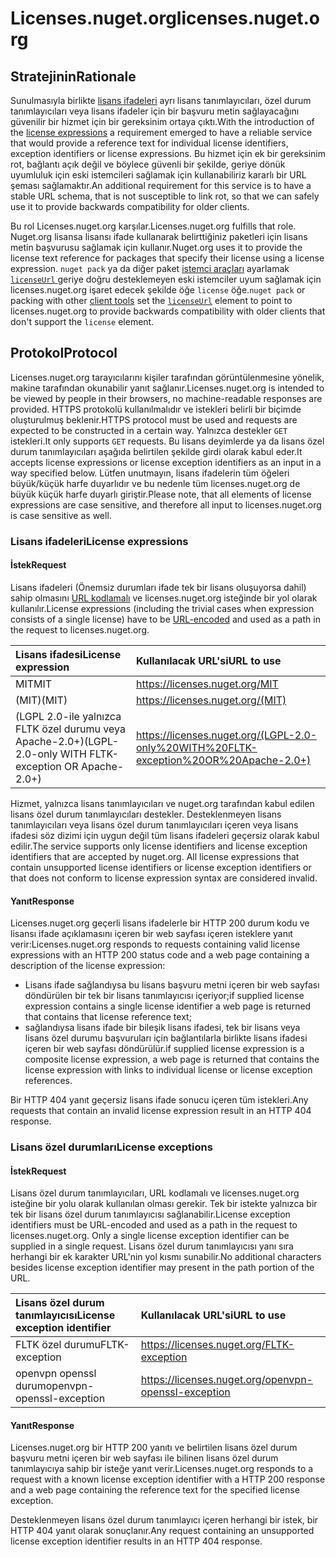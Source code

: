 # <a name="licensesnugetorg"></a><span data-ttu-id="6f85a-101">Licenses.nuget.org</span><span class="sxs-lookup"><span data-stu-id="6f85a-101">licenses.nuget.org</span></span>

## <a name="rationale"></a><span data-ttu-id="6f85a-102">Stratejinin</span><span class="sxs-lookup"><span data-stu-id="6f85a-102">Rationale</span></span>

<span data-ttu-id="6f85a-103">Sunulmasıyla birlikte [lisans ifadeleri](nuspec.md#license) ayrı lisans tanımlayıcıları, özel durum tanımlayıcıları veya lisans ifadeler için bir başvuru metin sağlayacağını güvenilir bir hizmet için bir gereksinim ortaya çıktı.</span><span class="sxs-lookup"><span data-stu-id="6f85a-103">With the introduction of the [license expressions](nuspec.md#license) a requirement emerged to have a reliable service that would provide a reference text for individual license identifiers, exception identifiers or license expressions.</span></span>
<span data-ttu-id="6f85a-104">Bu hizmet için ek bir gereksinim rot, bağlantı açık değil ve böylece güvenli bir şekilde, geriye dönük uyumluluk için eski istemcileri sağlamak için kullanabiliriz kararlı bir URL şeması sağlamaktır.</span><span class="sxs-lookup"><span data-stu-id="6f85a-104">An additional requirement for this service is to have a stable URL schema, that is not susceptible to link rot, so that we can safely use it to provide backwards compatibility for older clients.</span></span>

<span data-ttu-id="6f85a-105">Bu rol Licenses.nuget.org karşılar.</span><span class="sxs-lookup"><span data-stu-id="6f85a-105">Licenses.nuget.org fulfills that role.</span></span> <span data-ttu-id="6f85a-106">Nuget.org lisansa lisansı ifade kullanarak belirttiğiniz paketleri için lisans metin başvurusu sağlamak için kullanır.</span><span class="sxs-lookup"><span data-stu-id="6f85a-106">Nuget.org uses it to provide the license text reference for packages that specify their license using a license expression.</span></span> <span data-ttu-id="6f85a-107">`nuget pack` ya da diğer paket [istemci araçları](https://docs.microsoft.com/en-us/nuget/install-nuget-client-tools) ayarlamak [ `licenseUrl` ](nuspec.md#licenseurl) geriye doğru desteklemeyen eski istemciler uyum sağlamak için licenses.nuget.org işaret edecek şekilde öğe `license` öğe.</span><span class="sxs-lookup"><span data-stu-id="6f85a-107">`nuget pack` or packing with other [client tools](https://docs.microsoft.com/en-us/nuget/install-nuget-client-tools) set the [`licenseUrl`](nuspec.md#licenseurl) element to point to licenses.nuget.org to provide backwards compatibility with older clients that don't support the `license` element.</span></span>

## <a name="protocol"></a><span data-ttu-id="6f85a-108">Protokol</span><span class="sxs-lookup"><span data-stu-id="6f85a-108">Protocol</span></span>

<span data-ttu-id="6f85a-109">Licenses.nuget.org tarayıcılarını kişiler tarafından görüntülenmesine yönelik, makine tarafından okunabilir yanıt sağlanır.</span><span class="sxs-lookup"><span data-stu-id="6f85a-109">Licenses.nuget.org is intended to be viewed by people in their browsers, no machine-readable responses are provided.</span></span>
<span data-ttu-id="6f85a-110">HTTPS protokolü kullanılmalıdır ve istekleri belirli bir biçimde oluşturulmuş beklenir.</span><span class="sxs-lookup"><span data-stu-id="6f85a-110">HTTPS protocol must be used and requests are expected to be constructed in a certain way.</span></span> <span data-ttu-id="6f85a-111">Yalnızca destekler `GET` istekleri.</span><span class="sxs-lookup"><span data-stu-id="6f85a-111">It only supports `GET` requests.</span></span>
<span data-ttu-id="6f85a-112">Bu lisans deyimlerde ya da lisans özel durum tanımlayıcıları aşağıda belirtilen şekilde girdi olarak kabul eder.</span><span class="sxs-lookup"><span data-stu-id="6f85a-112">It accepts license expressions or license exception identifiers as an input in a way specified below.</span></span> <span data-ttu-id="6f85a-113">Lütfen unutmayın, lisans ifadelerin tüm öğeleri büyük/küçük harfe duyarlıdır ve bu nedenle tüm licenses.nuget.org de büyük küçük harfe duyarlı giriştir.</span><span class="sxs-lookup"><span data-stu-id="6f85a-113">Please note, that all elements of license expressions are case sensitive, and therefore all input to licenses.nuget.org is case sensitive as well.</span></span>

### <a name="license-expressions"></a><span data-ttu-id="6f85a-114">Lisans ifadeleri</span><span class="sxs-lookup"><span data-stu-id="6f85a-114">License expressions</span></span>

#### <a name="request"></a><span data-ttu-id="6f85a-115">İstek</span><span class="sxs-lookup"><span data-stu-id="6f85a-115">Request</span></span>

<span data-ttu-id="6f85a-116">Lisans ifadeleri (Önemsiz durumları ifade tek bir lisans oluşuyorsa dahil) sahip olmasını [URL kodlamalı](https://tools.ietf.org/html/rfc3986#section-2.1) ve licenses.nuget.org isteğinde bir yol olarak kullanılır.</span><span class="sxs-lookup"><span data-stu-id="6f85a-116">License expressions (including the trivial cases when expression consists of a single license) have to be [URL-encoded](https://tools.ietf.org/html/rfc3986#section-2.1) and used as a path in the request to licenses.nuget.org.</span></span>

| <span data-ttu-id="6f85a-117">Lisans ifadesi</span><span class="sxs-lookup"><span data-stu-id="6f85a-117">License expression</span></span> | <span data-ttu-id="6f85a-118">Kullanılacak URL'si</span><span class="sxs-lookup"><span data-stu-id="6f85a-118">URL to use</span></span> |
|:---|:---|
<span data-ttu-id="6f85a-119">MIT</span><span class="sxs-lookup"><span data-stu-id="6f85a-119">MIT</span></span>                                                | https://licenses.nuget.org/MIT
<span data-ttu-id="6f85a-120">(MIT)</span><span class="sxs-lookup"><span data-stu-id="6f85a-120">(MIT)</span></span>                                              | https://licenses.nuget.org/(MIT)
<span data-ttu-id="6f85a-121">(LGPL 2.0-ile yalnızca FLTK özel durumu veya Apache-2.0+)</span><span class="sxs-lookup"><span data-stu-id="6f85a-121">(LGPL-2.0-only WITH FLTK-exception OR Apache-2.0+)</span></span> | https://licenses.nuget.org/(LGPL-2.0-only%20WITH%20FLTK-exception%20OR%20Apache-2.0+)

<span data-ttu-id="6f85a-122">Hizmet, yalnızca lisans tanımlayıcıları ve nuget.org tarafından kabul edilen lisans özel durum tanımlayıcıları destekler. Desteklenmeyen lisans tanımlayıcıları veya lisans özel durum tanımlayıcıları içeren veya lisans ifadesi söz dizimi için uygun değil tüm lisans ifadeleri geçersiz olarak kabul edilir.</span><span class="sxs-lookup"><span data-stu-id="6f85a-122">The service supports only license identifiers and license exception identifiers that are accepted by nuget.org. All license expressions that contain unsupported license identifiers or license exception identifiers or that does not conform to license expression syntax are considered invalid.</span></span>

#### <a name="response"></a><span data-ttu-id="6f85a-123">Yanıt</span><span class="sxs-lookup"><span data-stu-id="6f85a-123">Response</span></span>

<span data-ttu-id="6f85a-124">Licenses.nuget.org geçerli lisans ifadelerle bir HTTP 200 durum kodu ve lisansı ifade açıklamasını içeren bir web sayfası içeren isteklere yanıt verir:</span><span class="sxs-lookup"><span data-stu-id="6f85a-124">Licenses.nuget.org responds to requests containing valid license expressions with an HTTP 200 status code and a web page containing a description of the license expression:</span></span>
* <span data-ttu-id="6f85a-125">Lisans ifade sağlandıysa bu lisans başvuru metni içeren bir web sayfası döndürülen bir tek bir lisans tanımlayıcısı içeriyor;</span><span class="sxs-lookup"><span data-stu-id="6f85a-125">if supplied license expression contains a single license identifier a web page is returned that contains that license reference text;</span></span>
* <span data-ttu-id="6f85a-126">sağlandıysa lisans ifade bir bileşik lisans ifadesi, tek bir lisans veya lisans özel durumu başvuruları için bağlantılarla birlikte lisans ifadesi içeren bir web sayfası döndürülür.</span><span class="sxs-lookup"><span data-stu-id="6f85a-126">if supplied license expression is a composite license expression, a web page is returned that contains the license expression with links to individual license or license exception references.</span></span>

<span data-ttu-id="6f85a-127">Bir HTTP 404 yanıt geçersiz lisans ifade sonucu içeren tüm istekleri.</span><span class="sxs-lookup"><span data-stu-id="6f85a-127">Any requests that contain an invalid license expression result in an HTTP 404 response.</span></span>

### <a name="license-exceptions"></a><span data-ttu-id="6f85a-128">Lisans özel durumları</span><span class="sxs-lookup"><span data-stu-id="6f85a-128">License exceptions</span></span>

#### <a name="request"></a><span data-ttu-id="6f85a-129">İstek</span><span class="sxs-lookup"><span data-stu-id="6f85a-129">Request</span></span>

<span data-ttu-id="6f85a-130">Lisans özel durum tanımlayıcıları, URL kodlamalı ve licenses.nuget.org isteğine bir yolu olarak kullanılan olması gerekir. Tek bir istekte yalnızca bir tek bir lisans özel durum tanımlayıcısı sağlanabilir.</span><span class="sxs-lookup"><span data-stu-id="6f85a-130">License exception identifiers must be URL-encoded and used as a path in the request to licenses.nuget.org. Only a single license exception identifier can be supplied in a single request.</span></span> <span data-ttu-id="6f85a-131">Lisans özel durum tanımlayıcısı yanı sıra herhangi bir ek karakter URL'nin yol kısmı sunabilir.</span><span class="sxs-lookup"><span data-stu-id="6f85a-131">No additional characters besides license exception identifier may present in the path portion of the URL.</span></span>

| <span data-ttu-id="6f85a-132">Lisans özel durum tanımlayıcısı</span><span class="sxs-lookup"><span data-stu-id="6f85a-132">License exception identifier</span></span> | <span data-ttu-id="6f85a-133">Kullanılacak URL'si</span><span class="sxs-lookup"><span data-stu-id="6f85a-133">URL to use</span></span> |
|:---|:---|
<span data-ttu-id="6f85a-134">FLTK özel durumu</span><span class="sxs-lookup"><span data-stu-id="6f85a-134">FLTK-exception</span></span>            | https://licenses.nuget.org/FLTK-exception
<span data-ttu-id="6f85a-135">openvpn openssl durum</span><span class="sxs-lookup"><span data-stu-id="6f85a-135">openvpn-openssl-exception</span></span> | https://licenses.nuget.org/openvpn-openssl-exception

#### <a name="response"></a><span data-ttu-id="6f85a-136">Yanıt</span><span class="sxs-lookup"><span data-stu-id="6f85a-136">Response</span></span>

<span data-ttu-id="6f85a-137">Licenses.nuget.org bir HTTP 200 yanıtı ve belirtilen lisans özel durum başvuru metni içeren bir web sayfası ile bilinen lisans özel durum tanımlayıcıya sahip bir isteğe yanıt verir.</span><span class="sxs-lookup"><span data-stu-id="6f85a-137">Licenses.nuget.org responds to a request with a known license exception identifier with a HTTP 200 response and a web page containing the reference text for the specified license exception.</span></span>

<span data-ttu-id="6f85a-138">Desteklenmeyen lisans özel durum tanımlayıcı içeren herhangi bir istek, bir HTTP 404 yanıt olarak sonuçlanır.</span><span class="sxs-lookup"><span data-stu-id="6f85a-138">Any request containing an unsupported license exception identifier results in an HTTP 404 response.</span></span>